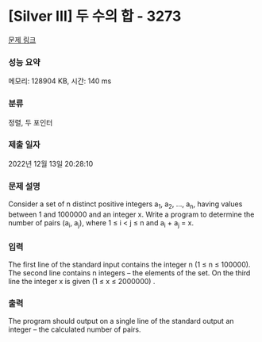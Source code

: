 # [Silver III] 두 수의 합 - 3273 

[문제 링크](https://www.acmicpc.net/problem/3273) 

### 성능 요약

메모리: 128904 KB, 시간: 140 ms

### 분류

정렬, 두 포인터

### 제출 일자

2022년 12월 13일 20:28:10

### 문제 설명

<p>Consider a set of n distinct positive integers a<sub>1</sub>, a<sub>2</sub>, …, a<sub>n</sub>, having values between 1 and 1000000 and an integer x. Write a program to determine the number of pairs (a<sub>i</sub>, a<sub>j</sub>), where 1 ≤ i < j ≤ n and a<sub>i</sub> + a<sub>j</sub> = x. </p>

### 입력 

 <p>The first line of the standard input contains the integer n (1 ≤ n ≤ 100000). The second line contains n integers – the elements of the set. On the third line the integer x is given (1 ≤ x ≤ 2000000) . </p>

### 출력 

 <p>The program should output on a single line of the standard output an integer – the calculated number of pairs. </p>

